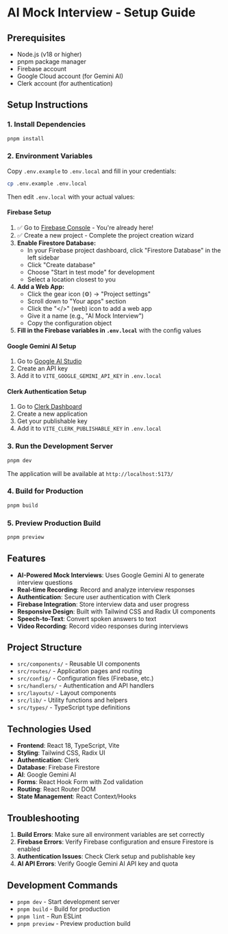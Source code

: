 # AI Mock Interview - Setup Guide

## Prerequisites
- Node.js (v18 or higher)
- pnpm package manager
- Firebase account
- Google Cloud account (for Gemini AI)
- Clerk account (for authentication)

## Setup Instructions

### 1. Install Dependencies
```bash
pnpm install
```

### 2. Environment Variables
Copy `.env.example` to `.env.local` and fill in your credentials:

```bash
cp .env.example .env.local
```

Then edit `.env.local` with your actual values:

#### Firebase Setup
1. ✅ Go to [Firebase Console](https://console.firebase.google.com/) - You're already here!
2. ✅ Create a new project - Complete the project creation wizard
3. **Enable Firestore Database:**
   - In your Firebase project dashboard, click "Firestore Database" in the left sidebar
   - Click "Create database"
   - Choose "Start in test mode" for development
   - Select a location closest to you
4. **Add a Web App:**
   - Click the gear icon (⚙️) → "Project settings"
   - Scroll down to "Your apps" section
   - Click the "</>" (web) icon to add a web app
   - Give it a name (e.g., "AI Mock Interview")
   - Copy the configuration object
5. **Fill in the Firebase variables in `.env.local`** with the config values

#### Google Gemini AI Setup
1. Go to [Google AI Studio](https://aistudio.google.com/)
2. Create an API key
3. Add it to `VITE_GOOGLE_GEMINI_API_KEY` in `.env.local`

#### Clerk Authentication Setup
1. Go to [Clerk Dashboard](https://dashboard.clerk.com/)
2. Create a new application
3. Get your publishable key
4. Add it to `VITE_CLERK_PUBLISHABLE_KEY` in `.env.local`

### 3. Run the Development Server
```bash
pnpm dev
```

The application will be available at `http://localhost:5173/`

### 4. Build for Production
```bash
pnpm build
```

### 5. Preview Production Build
```bash
pnpm preview
```

## Features
- **AI-Powered Mock Interviews**: Uses Google Gemini AI to generate interview questions
- **Real-time Recording**: Record and analyze interview responses
- **Authentication**: Secure user authentication with Clerk
- **Firebase Integration**: Store interview data and user progress
- **Responsive Design**: Built with Tailwind CSS and Radix UI components
- **Speech-to-Text**: Convert spoken answers to text
- **Video Recording**: Record video responses during interviews

## Project Structure
- `src/components/` - Reusable UI components
- `src/routes/` - Application pages and routing
- `src/config/` - Configuration files (Firebase, etc.)
- `src/handlers/` - Authentication and API handlers
- `src/layouts/` - Layout components
- `src/lib/` - Utility functions and helpers
- `src/types/` - TypeScript type definitions

## Technologies Used
- **Frontend**: React 18, TypeScript, Vite
- **Styling**: Tailwind CSS, Radix UI
- **Authentication**: Clerk
- **Database**: Firebase Firestore
- **AI**: Google Gemini AI
- **Forms**: React Hook Form with Zod validation
- **Routing**: React Router DOM
- **State Management**: React Context/Hooks

## Troubleshooting
1. **Build Errors**: Make sure all environment variables are set correctly
2. **Firebase Errors**: Verify Firebase configuration and ensure Firestore is enabled
3. **Authentication Issues**: Check Clerk setup and publishable key
4. **AI API Errors**: Verify Google Gemini AI API key and quota

## Development Commands
- `pnpm dev` - Start development server
- `pnpm build` - Build for production
- `pnpm lint` - Run ESLint
- `pnpm preview` - Preview production build
